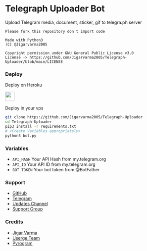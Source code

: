 # Telegraph Uploader Bot

Upload Telegram media, document, sticker, gif to telegra.ph server

```
Please fork this repository don't import code

Made with Python3
(C) @Jigarvarma2005

Copyright permission under GNU General Public License v3.0
License -> https://github.com/Jigarvarma2005/Telegraph-Uploader/blob/main/LICENSE
```

### Deploy

Deploy on Heroku
<p align="left">
  <a href="https://heroku.com/deploy?template=https://github.com/Jigarvarma2005/Telegraph-Uploader">
     <img height="30px" src="https://img.shields.io/badge/Deploy%20To%20Heroku-blueviolet?style=for-the-badge&logo=heroku">
  </a>
</p>

Deploy in your vps
```sh
git clone https://github.com/Jigarvarma2005/Telegraph-Uploader
cd Telegraph-Uploader
pip3 install -r requirements.txt
# <Create Variables appropriately>
python3 bot.py
```

### Variables

* `API_HASH` Your API Hash from my.telegram.org
* `API_ID` Your API ID from my.telegram.org
* `BOT_TOKEN` Your bot token from @BotFather

### Support

* [GitHub](https://github.com/Jigarvarma2005)
* [Telegram](https://telegram.me/Jigarvarma2005)
* [Updates Channel](https://t.me/UniversalBotsUpdate)
* [Support Group](https://t.me/UniversalBotsSupport)

### Credits

* [Jigar Varma](https://github.com/Jigarvarma2005)
* [Userge Team](https://github.com/UsergeTeam)
* [Pyrogram](https://github.com/pyrogram/pyrogram)